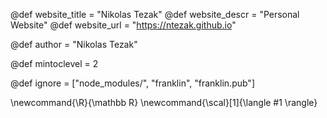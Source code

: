 <!--
Add here global page variables to use throughout your
website.
The website_* must be defined for the RSS to work
-->
@def website_title = "Nikolas Tezak"
@def website_descr = "Personal Website"
@def website_url   = "https://ntezak.github.io"

@def author = "Nikolas Tezak"

@def mintoclevel = 2

<!--
Add here files or directories that should be ignored by Franklin, otherwise
these files might be copied and, if markdown, processed by Franklin which
you might not want. Indicate directories by ending the name with a `/`.
-->
@def ignore = ["node_modules/", "franklin", "franklin.pub"]

<!--
Add here global latex commands to use throughout your
pages. It can be math commands but does not need to be.
For instance:
* \newcommand{\phrase}{This is a long phrase to copy.}
-->
\newcommand{\R}{\mathbb R}
\newcommand{\scal}[1]{\langle #1 \rangle}
